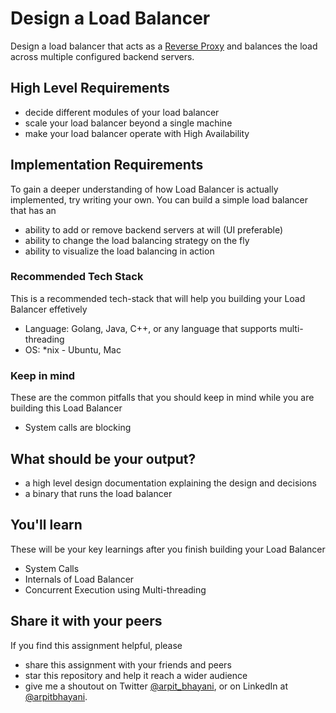 Design a Load Balancer
===

Design a load balancer that acts as a [Reverse Proxy](https://en.wikipedia.org/wiki/Reverse_proxy) and balances the load across multiple configured backend servers.

## High Level Requirements

 - decide different modules of your load balancer
 - scale your load balancer beyond a single machine
 - make your load balancer operate with High Availability

## Implementation Requirements

To gain a deeper understanding of how Load Balancer is actually implemented, try writing your own. You can build a simple load balancer that has an

 - ability to add or remove backend servers at will (UI preferable)
 - ability to change the load balancing strategy on the fly
 - ability to visualize the load balancing in action

###  Recommended Tech Stack

This is a recommended tech-stack that will help you building your Load Balancer effetively

- Language: Golang, Java, C++, or any language that supports multi-threading
- OS: *nix - Ubuntu, Mac

###  Keep in mind

These are the common pitfalls that you should keep in mind while you are building this Load Balancer

- System calls are blocking

## What should be your output?

 - a high level design documentation explaining the design and decisions
 - a binary that runs the load balancer


##  You'll learn

These will be your key learnings after you finish building your Load Balancer

- System Calls
- Internals of Load Balancer
- Concurrent Execution using Multi-threading

##  Share it with your peers

If you find this assignment helpful, please
 - share this assignment with your friends and peers
 - star this repository and help it reach a wider audience
 - give me a shoutout on Twitter [@arpit_bhayani](https://twitter.com/@arpit_bhayani), or on LinkedIn at [@arpitbhayani](https://www.linkedin.com/in/arpitbhayani/).
